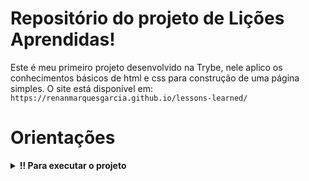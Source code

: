# Repositório do projeto de Lições Aprendidas!
Este é meu primeiro projeto desenvolvido na Trybe, nele aplico os conhecimentos básicos de html e css para construção de uma página simples.
O site está disponível em: `https://renanmarquesgarcia.github.io/lessons-learned/`

# Orientações
  
<details>
<summary><strong>!! Para executar o projeto</strong></summary><br />

1. Clone o repositório

- Use o comando: `git clone git@github.com:renanmarquesgarcia/lessons-learned.git`
- Entre na pasta do repositório que você acabou de clonar:
  - `cd lessons-learned`

2. Instale as dependências
  - `npm install`

3. Dica para executar o projeto utilizando o VSCode
  - Na aba de extensões busque por Live Server
  - Instale a extensão
  - Após a instalação no canto inferior direito do VSCode clique em "Go live"